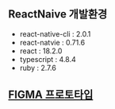 ## ReactNaive 개발환경
- react-native-cli : 2.0.1
- react-natvie : 0.71.6
- react : 18.2.0
- typescript : 4.8.4
- ruby : 2.7.6

## [FIGMA 프로토타입](https://www.figma.com/file/wCMj7D09X5EyiAW2qiGIi0/%EB%AA%A8%EB%B0%94%EC%9D%BC-%EB%94%94%EC%9E%90%EC%9D%B8-%EC%8B%9C%EC%95%88?type=design&node-id=22-1094&mode=design&t=fBnmniiXBlwFOyKN-0)
